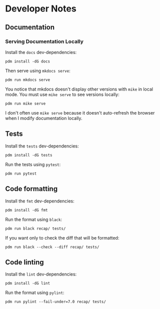 # Developer Notes

## Documentation

### Serving Documentation Locally

Install the `docs` dev-dependencies:

    pdm install -dG docs

Then serve using `mkdocs serve`:

    pdm run mkdocs serve

You notice that mkdocs doesn't display other versions with `mike` in local mode. You must use `mike serve` to see versions locally:

    pdm run mike serve

I don't often use `mike serve` because it doesn't auto-refresh the browser when I modify documentation locally.

## Tests

Install the `tests` dev-dependencies:

    pdm install -dG tests

Run the tests using `pytest`:

    pdm run pytest

## Code formatting

Install the `fmt` dev-dependencies:

    pdm install -dG fmt

Run the format using `black`:

    pdm run black recap/ tests/

If you want only to check the diff that will be formatted:

    pdm run black --check --diff recap/ tests/

## Code linting

Install the `lint` dev-dependencies:

    pdm install -dG lint

Run the format using `pylint`:

    pdm run pylint --fail-under=7.0 recap/ tests/
